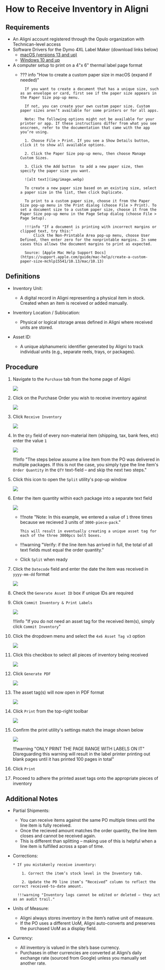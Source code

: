 # How to Receive Inventory in Aligni

## Requirements

* An Aligni account registered through the Opulo organization with Technican-level access
* Software Drivers for the Dymo 4XL Label Maker (download links below)
    * [macOS (versions 13 and up)](https://download.dymo.com/dymo/Software/Mac/DCDMac1.5.0.17.pkg)
    * [Windows 10 and up](https://download.dymo.com/dymo/Software/Win/DCDSetup1.5.0.17.exe)
* A computer setup to print on a 4"x 6" thermal label page format
    * ??? info "How to create a custom paper size in macOS (expand if needed)"
            
            If you want to create a document that has a unique size, such as an envelope or card, first see if the paper size appears in the Paper Size pop-up menu.
            
            If not, you can create your own custom paper size. Custom paper sizes aren’t available for some printers or for all apps.

            Note: The following options might not be available for your printer or app. If these instructions differ from what you see onscreen, refer to the documentation that came with the app you’re using.

            1. Choose File > Print. If you see a Show Details button, click it to show all available options.

            2. Click the Paper Size pop-up menu, then choose Manage Custom Sizes.

            3. Click the Add button  to add a new paper size, then specify the paper size you want.

            ![alt text](img/image.webp)

            To create a new paper size based on an existing size, select a paper size in the list, then click Duplicate.

            To print to a custom paper size, choose it from the Paper Size pop-up menu in the Print dialog (choose File > Print). To set a document size to a custom paper size, choose it from the Paper Size pop-up menu in the Page Setup dialog (choose File > Page Setup).

            !!!info "If a document is printing with incorrect margins or clipped text, try this:"
                Click the Non-Printable Area pop-up menu, choose User Defined, then enter zero for the nonprintable margins. In some cases this allows the document margins to print as expected.

            Source: [Apple Mac Help Support Docs](https://support.apple.com/guide/mac-help/create-a-custom-paper-size-mchlp15541/10.13/mac/10.13)

## Definitions

* Inventory Unit:
    * A digital record in Aligni representing a physical item in stock. Created when an item is received or added manually.

* Inventory Location / Sublocation:
    * Physical or logical storage areas defined in Aligni where received units are stored.

* Asset ID:
    * A unique alphanumeric identifier generated by Aligni to track individual units (e.g., separate reels, trays, or packages).

## Procedure

1. Navigate to the `Purchase` tab from the home page of Aligni

    ![](img/1758230824582.webp)

2. Click on the Purchase Order you wish to receive inventory against

    ![](img/01.webp)

3. Click `Receive Inventory`

    ![](img/02.webp)

4. In the `Qty` field of every non-material item (shipping, tax, bank fees, etc) enter the value `1`

    ![](img/03.webp)

    !!!info "The steps below assume a line item from the PO was delivered in multiple packages. If this is not the case, you simply type the line item's `Order Quantity` in the `QTY` text-field – and skip the next two steps."

5. Click this icon to open the `Split` utility's pop-up window

    ![](img/04.webp)

6. Enter the item quantity within each package into a separate text field

    ![](img/1758294846992.webp)

      * !!!note "Note: In this example, we entered a value of `1` three times because we recieved 3 units of `3000-piece-pack`."

            This will result in eventually creating a unique asset tag for each of the three 3000pcs bolt boxes.

      *  !!!warning "Verify: if the line item has arrived in full, the total of all text fields must equal the order quantity."
      *   Click `Split` when ready

7. Click the `Datecode` field and enter the date the item was received in `yyyy-mm-dd` format

    ![](img/05.webp)

8. Check the `Generate Asset ID` box if unique IDs are required

9. Click `Commit Inventory & Print Labels`

    ![](img/06.webp)

    !!!info "If you do not need an asset tag for the received item(s), simply click `Commit Inventory`"

10. Click the dropdown menu and select the `4x6 Asset Tag v3` option

    ![](img/07.webp)

11. Click this checkbox to select all pieces of inventory being received

    ![](img/08.webp)

12. Click `Generate PDF`

    ![](img/09.webp)

13. The asset tag(s) will now open in PDF format

    ![](img/10.webp)

14. Click `Print` from the top-right toolbar

    ![](img/11.webp)

15. Confirm the print utility's settings match the image shown below

    ![](img/12.webp)

    !!!warning "ONLY PRINT THE PAGE RANGE WITH LABELS ON IT"
        Disreguarding this warning will result in the label printer printing out blank pages until it has printed 100 pages in total"

16. Click `Print`

17. Proceed to adhere the printed asset tags onto the appropriate pieces of inventory

## Additional Notes

* Partial Shipments:
    * You can receive items against the same PO multiple times until the line item is fully received.
    * Once the recieved amount matches the order quantity, the line item closes and cannot be received again.
    * This is different than splitting – making use of this is helpful when a line item is fulfilled across a span of time.

* Corrections:

      * If you mistakenly receive inventory:

          1. Correct the item’s stock level in the Inventory tab.

          2. Update the PO line item’s “Received” column to reflect the correct received-to-date amount.

        !!!warning "Inventory logs cannot be edited or deleted — they act as an audit trail."

* Units of Measure:
    * Aligni always stores inventory in the item’s native unit of measure.
    * If the PO uses a different UoM, Aligni auto-converts and preserves the purchased UoM as a display field.

* Currency:
    * All inventory is valued in the site’s base currency.
    * Purchases in other currencies are converted at Aligni’s daily exchange rate (sourced from Google) unless you manually set another rate.

